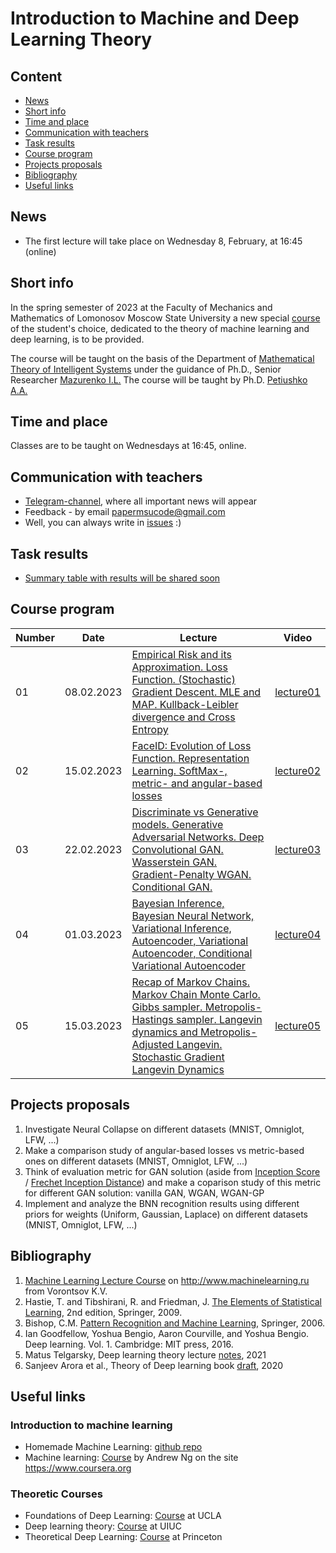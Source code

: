 # Introduction to Machine and Deep Learning Theory

## Content
* [News](#news)
* [Short info](#info)
* [Time and place](#ww)
* [Communication with teachers](#feedback)
* [Task results](#marks)
* [Course program](#program)
* [Projects proposals](#project)
* [Bibliography](#lit)
* [Useful links](#links)

## <a name="news" /> News
* The first lecture will take place on Wednesday 8, February, at 16:45 (online) 

## <a name="info" /> Short info 
In the spring semester of 2023 at the Faculty of Mechanics and Mathematics of Lomonosov Moscow State University a new special [course](https://scs.math.msu.ru/node/3164) of the student's choice, dedicated to the theory of machine learning and deep learning, is to be provided.

The course will be taught on the basis of the Department of [Mathematical Theory of Intelligent Systems](http://intsys.msu.ru/en/) under the guidance of Ph.D., Senior Researcher [Mazurenko I.L.](http://intsys.msu.ru/staff/mazurenko/) The course will be taught by Ph.D. [Petiushko A.A.](https://petiushko.info)

## <a name="ww" /> Time and place 
Classes are to be taught on Wednesdays at 16:45, online. 

## <a name="feedback" /> Communication with teachers
* [Telegram-channel](https://t.me/+OX_Ie45QTghjZmJi), where all important news will appear
* Feedback - by email papermsucode@gmail.com
* Well, you can always write in [issues](https://github.com/papermsucode/intromldlt2023spring/issues) :)

## <a name="marks" /> Task results
* [Summary table with results will be shared soon]()

## <a name="program" /> Course program
| Number        | Date          | Lecture                                            | Video            |
| ------------- | ------------- | -------------                                      | -------------    |        
| 01            | 08.02.2023    | [Empirical Risk and its Approximation. Loss Function. (Stochastic) Gradient Descent. MLE and MAP. Kullback-Leibler divergence and Cross Entropy](/lectures/MM_lecture01-ER_Loss.pdf) |  [lecture01](https://www.youtube.com/watch?v=vBgo_T7V5hE)   |
| 02            | 15.02.2023    | [FaceID: Evolution of Loss Function. Representation Learning. SoftMax-, metric- and angular-based losses](/lectures/MM_lecture02-FaceID_Loss.pdf) |  [lecture02](https://www.youtube.com/watch?v=4dwmNbMqcwg)  |
| 03            | 22.02.2023    | [Discriminate vs Generative models. Generative Adversarial Networks. Deep Convolutional GAN. Wasserstein GAN. Gradient-Penalty WGAN. Conditional GAN.](/lectures/MM_lecture03-GAN.pdf) |  [lecture03](https://www.youtube.com/watch?v=qb-4TQIUrzY)  |
| 04            | 01.03.2023    | [Bayesian Inference, Bayesian Neural Network, Variational Inference, Autoencoder, Variational Autoencoder, Conditional Variational Autoencoder](/lectures/MM_lecture04-VI_AE_VAE_CVAE.pdf) |  [lecture04](https://www.youtube.com/watch?v=Wf-Hm0SzP5s)  |
| 05            | 15.03.2023    | [Recap of Markov Chains. Markov Chain Monte Carlo. Gibbs sampler. Metropolis-Hastings sampler. Langevin dynamics and Metropolis-Adjusted Langevin. Stochastic Gradient Langevin Dynamics](/lectures/MM_lecture05-MCMC.pdf) |  [lecture05](https://www.youtube.com/watch?v=FzXEP_JHTgw)  |

## <a name="project" /> Projects proposals
1. Investigate Neural Collapse on different datasets (MNIST, Omniglot, LFW, ...)
2. Make a comparison study of angular-based losses vs metric-based ones on different datasets (MNIST, Omniglot, LFW, ...)
3. Think of evaluation metric for GAN solution (aside from [Inception Score](https://en.wikipedia.org/wiki/Inception_score) / [Frechet Inception Distance](https://en.wikipedia.org/wiki/Fréchet_inception_distance)) and make a coparison study of this metric for different GAN solution: vanilla GAN, WGAN, WGAN-GP
4. Implement and analyze the BNN recognition results using different priors for weights (Uniform, Gaussian, Laplace) on different datasets (MNIST, Omniglot, LFW, ...)

## <a name="lit" /> Bibliography
1. [Machine Learning Lecture Course](http://www.machinelearning.ru/wiki/index.php?title=Машинное_обучение_%28курс_лекций%2C_К.В.Воронцов%29) on http://www.machinelearning.ru from Vorontsov K.V.
2. Hastie, T. and Tibshirani, R. and Friedman, J. [The Elements of Statistical Learning](https://web.stanford.edu/~hastie/ElemStatLearn/printings/ESLII_print12.pdf), 2nd edition, Springer, 2009.
3. Bishop, C.M. [Pattern Recognition and Machine Learning](https://www.microsoft.com/en-us/research/uploads/prod/2006/01/Bishop-Pattern-Recognition-and-Machine-Learning-2006.pdf), Springer, 2006.
4. Ian Goodfellow, Yoshua Bengio, Aaron Courville, and Yoshua Bengio. Deep learning. Vol. 1. Cambridge: MIT press, 2016.
5. Matus Telgarsky, Deep learning theory lecture [notes](https://mjt.cs.illinois.edu/dlt/index.pdf), 2021
6. Sanjeev Arora et al., Theory of Deep learning book [draft](https://www.dropbox.com/s/smkp4vasbiszhw4/DLbook.pdf?dl=0), 2020

## <a name="links" /> Useful links 
### Introduction to machine learning
* Homemade Machine Learning: [github repo](https://github.com/trekhleb/homemade-machine-learning)
* Machine learning: [Course](https://www.coursera.org/learn/machine-learning) by Andrew Ng on the site https://www.coursera.org

### Theoretic Courses
* Foundations of Deep Learning: [Course](https://uclaml.github.io/CS269-Spring2021/) at UCLA
* Deep learning theory: [Course](https://mjt.cs.illinois.edu/dlt/) at UIUC
* Theoretical Deep Learning: [Course](https://www.cs.princeton.edu/courses/archive/fall19/cos597B/) at Princeton
